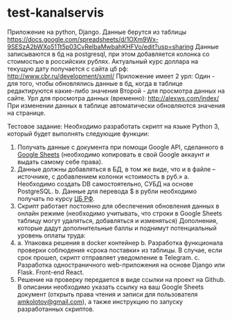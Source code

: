 # test-kanalservis
Приложение на python, Django.
Данные берутся из таблицы https://docs.google.com/spreadsheets/d/1OXm9Wx-9SESzA2bWXo51Tt5p03CvReIbaMwbahKHFVo/edit?usp=sharing
Данные записываются в бд на postgresql, при этом добавляется колонка со стоимостью в российских рублях. 
Актуальный курс доллара на текущую дату получается с сайта цб рф: http://www.cbr.ru/development/sxml/
Приложение имеет 2 урл:
Один - для того, чтобы обновлялись данные в бд, когда в таблице редактируются какие-либо значения
Второй - для просмотра данных на сайте.
Урл для просмотра данных (временно): http://alexws.com/index/
При изменении данных в таблице автоматически обновляются значения на странице.

Тестовое задание:
Необходимо разработать скрипт на языке Python 3, который будет выполнять следующие функции:

1. Получать данные с документа при помощи Google API, сделанного в [Google Sheets](https://docs.google.com/spreadsheets/d/1f-qZEX1k_3nj5cahOzntYAnvO4ignbyesVO7yuBdv_g/edit) (необходимо копировать в свой Google аккаунт и выдать самому себе права).
2. Данные должны добавляться в БД, в том же виде, что и в файле –источнике, с добавлением колонки «стоимость в руб.»
    a. Необходимо создать DB самостоятельно, СУБД на основе PostgreSQL.
    b. Данные для перевода $ в рубли необходимо получать по курсу [ЦБ РФ](https://www.cbr.ru/development/SXML/).
3. Скрипт работает постоянно для обеспечения обновления данных в онлайн режиме (необходимо учитывать, что строки в Google Sheets таблицу могут удаляться, добавляться и изменяться)
Дополнения, которые дадут дополнительные баллы и поднимут потенциальный уровень оплаты труда:
4. a. Упаковка решения в docker контейнер
    b. Разработка функционала проверки соблюдения «срока поставки» из таблицы. В случае, если срок прошел, скрипт отправляет уведомление в Telegram.
    c. Разработка одностраничного web-приложения на основе Django или Flask. Front-end React.
5. Решение на проверку передается в виде ссылки на проект на Github.
В описании необходимо указать ссылку на ваш Google Sheets документ (открыть права чтения и записи для пользователя amkolotov@gmail.com), а также инструкцию по запуску разработанных скриптов.
